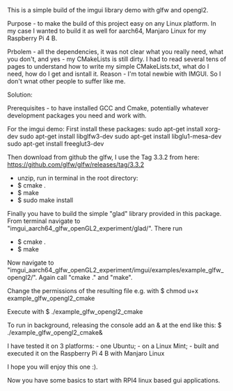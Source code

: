 This is a simple build of the imgui library demo with glfw and opengl2.

Purpose - to make the build of this project easy on any Linux platform. In my case I wanted to build it as well for aarch64, Manjaro Linux for my Raspberry Pi 4 B. 

Prbolem - all the dependencies, it was not clear what you really need, what you don't, and yes - my CMakeLists is still dirty.
I had to read several tens of pages to understand how to write my simple CMakeLists.txt, what do I need, how do I get and isntall it.
Reason - I'm total newbie with IMGUI. So I don't wnat other people to suffer like me.

Solution:

Prerequisites - to have installed GCC and Cmake, potentially whatever development packages you need and work with.

For the imgui demo: First install these packages:
sudo apt-get install xorg-dev
sudo apt-get install libglfw3-dev
sudo apt-get install libglu1-mesa-dev
sudo apt-get install freeglut3-dev

Then download from github the glfw, I use the Tag 3.3.2 from here:
https://github.com/glfw/glfw/releases/tag/3.3.2
 - unzip, run in terminal in the root directory:
 - $ cmake .
 - $ make 
 - $ sudo make install

Finally you have to build the simple "glad" library provided in this package. From terminal navigate to "imgui_aarch64_glfw_openGL2_experiment/glad/".
There run 
 - $ cmake .
 - $ make 

Now navigate to "imgui_aarch64_glfw_openGL2_experiment/imgui/examples/example_glfw_opengl2/".
Again call "cmake ." and "make".

Change the permissions of the resulting file e.g. with 
$ chmod u+x example_glfw_opengl2_cmake

Execute with $ ./example_glfw_opengl2_cmake

To run in background, releasing the console add an & at the end like this:
$ ./example_glfw_opengl2_cmake&

I have tested it on 3 platforms:
    - one Ubuntu; 
    - on a Linux Mint; 
    - built and executed it on the Raspberry Pi 4 B with Manjaro Linux
    
I hope you will enjoy this one :).

Now you have some basics to start with RPI4 linux based gui applications.
